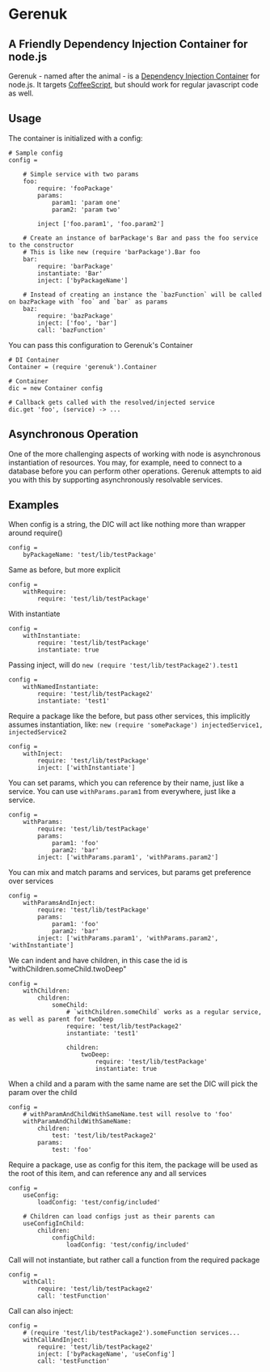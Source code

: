 # Gerenuk

## A Friendly Dependency Injection Container for node.js

Gerenuk - named after the animal - is a [Dependency Injection Container](http://en.wikipedia.org/wiki/Dependency_injection) for node.js. It targets [CoffeeScript](http://coffeescript.org), but should work for regular javascript code as well.

## Usage

The container is initialized with a config:

    # Sample config
    config = 
    
        # Simple service with two params
        foo: 
            require: 'fooPackage'
            params:
                param1: 'param one'
                param2: 'param two'
            
            inject ['foo.param1', 'foo.param2']
        
        # Create an instance of barPackage's Bar and pass the foo service to the constructor
        # This is like new (require 'barPackage').Bar foo
        bar:
            require: 'barPackage'
            instantiate: 'Bar'
            inject: ['byPackageName']
        
        # Instead of creating an instance the `bazFunction` will be called on bazPackage with `foo` and `bar` as params
        baz:
            require: 'bazPackage'
            inject: ['foo', 'bar']
            call: 'bazFunction'

You can pass this configuration to Gerenuk's Container
    
    # DI Container
    Container = (require 'gerenuk').Container
            
    # Container
    dic = new Container config 

    # Callback gets called with the resolved/injected service
    dic.get 'foo', (service) -> ...

## Asynchronous Operation

One of the more challenging aspects of working with node is asynchronous instantiation of resources. You may, for example, need to connect to a database before you can perform other operations. Gerenuk attempts to aid you with this by supporting asynchronously resolvable services.

## Examples

When config is a string, the DIC will act like nothing more than wrapper around require()

    config =
        byPackageName: 'test/lib/testPackage'
    
Same as before, but more explicit

    config =
        withRequire:
            require: 'test/lib/testPackage'
        
With instantiate

    config =
        withInstantiate:
            require: 'test/lib/testPackage'
            instantiate: true
    
Passing inject, will do `new (require 'test/lib/testPackage2').test1`

    config =
        withNamedInstantiate:
            require: 'test/lib/testPackage2'
            instantiate: 'test1'
    
Require a package like the before, but pass other services, this implicitly assumes instantiation, like: `new (require 'somePackage') injectedService1, injectedService2`

    config = 
        withInject:
            require: 'test/lib/testPackage'
            inject: ['withInstantiate']

You can set params, which you can reference by their name, just like a service. You can use `withParams.param1` from everywhere, just like a service.

    config =
        withParams:
            require: 'test/lib/testPackage'
            params:
                param1: 'foo'
                param2: 'bar'
            inject: ['withParams.param1', 'withParams.param2']
        
You can mix and match params and services, but params get preference over services

    config =
        withParamsAndInject:
            require: 'test/lib/testPackage'        
            params:
                param1: 'foo'
                param2: 'bar'
            inject: ['withParams.param1', 'withParams.param2', 'withInstantiate']
    
We can indent and have children, in this case the id is "withChildren.someChild.twoDeep"

    config =
        withChildren:
            children:
                someChild:
                    # `withChildren.someChild` works as a regular service, as well as parent for twoDeep
                    require: 'test/lib/testPackage2'
                    instantiate: 'test1'
                
                    children:
                        twoDeep:
                            require: 'test/lib/testPackage'
                            instantiate: true
    
            
When a child and a param with the same name are set the DIC will pick the param over the child

    config =    
        # withParamAndChildWithSameName.test will resolve to 'foo'
        withParamAndChildWithSameName:
            children:
                test: 'test/lib/testPackage2'
            params:
                test: 'foo'
            
Require a package, use as config for this item, the package will be used as the root of this item, and can reference any and all services

    config =    
        useConfig:
            loadConfig: 'test/config/included'
    
        # Children can load configs just as their parents can
        useConfigInChild:
            children:
                configChild:
                    loadConfig: 'test/config/included'
                
Call will not instantiate, but rather call a function from the required package

    config =    
        withCall:
            require: 'test/lib/testPackage2'
            call: 'testFunction'
    
Call can also inject:

    config =    
        # (require 'test/lib/testPackage2').someFunction services...
        withCallAndInject:
            require: 'test/lib/testPackage2'
            inject: ['byPackageName', 'useConfig']
            call: 'testFunction'


